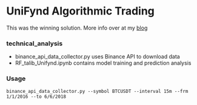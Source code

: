 # UniFynd Algorithmic Trading
This was the winning solution. More info over at my [blog](http://ml-dl.com/cryptocurrency-hackathon-strategy/)

### technical_analysis

- binance_api_data_collector.py uses Binance API to download data
- RF_talib_Unifynd.ipynb contains model training and prediction analysis

### Usage
`binance_api_data_collector.py --symbol BTCUSDT --interval 15m --frm 1/1/2016 --to 6/6/2018`
